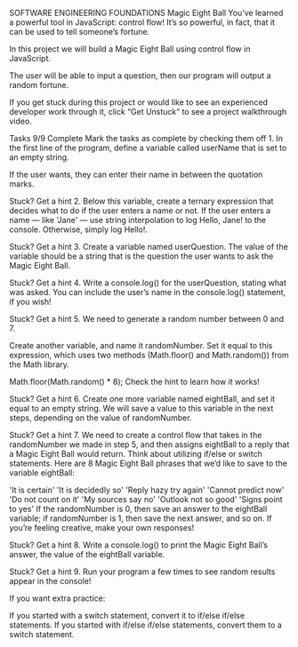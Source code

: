 SOFTWARE ENGINEERING FOUNDATIONS
Magic Eight Ball
You’ve learned a powerful tool in JavaScript: control flow! It’s so powerful, in fact, that it can be used to tell someone’s fortune.

In this project we will build a Magic Eight Ball using control flow in JavaScript.

The user will be able to input a question, then our program will output a random fortune.

If you get stuck during this project or would like to see an experienced developer work through it, click “Get Unstuck“ to see a project walkthrough video.

Tasks
9/9 Complete
Mark the tasks as complete by checking them off
1.
In the first line of the program, define a variable called userName that is set to an empty string.

If the user wants, they can enter their name in between the quotation marks.


Stuck? Get a hint
2.
Below this variable, create a ternary expression that decides what to do if the user enters a name or not. If the user enters a name — like 'Jane' — use string interpolation to log Hello, Jane! to the console. Otherwise, simply log Hello!.


Stuck? Get a hint
3.
Create a variable named userQuestion. The value of the variable should be a string that is the question the user wants to ask the Magic Eight Ball.


Stuck? Get a hint
4.
Write a console.log() for the userQuestion, stating what was asked. You can include the user’s name in the console.log() statement, if you wish!


Stuck? Get a hint
5.
We need to generate a random number between 0 and 7.

Create another variable, and name it randomNumber. Set it equal to this expression, which uses two methods (Math.floor() and Math.random()) from the Math library.

Math.floor(Math.random() * 8);
Check the hint to learn how it works!


Stuck? Get a hint
6.
Create one more variable named eightBall, and set it equal to an empty string. We will save a value to this variable in the next steps, depending on the value of randomNumber.


Stuck? Get a hint
7.
We need to create a control flow that takes in the randomNumber we made in step 5, and then assigns eightBall to a reply that a Magic Eight Ball would return. Think about utilizing if/else or switch statements. Here are 8 Magic Eight Ball phrases that we’d like to save to the variable eightBall:

'It is certain'
'It is decidedly so'
'Reply hazy try again'
'Cannot predict now'
'Do not count on it'
'My sources say no'
'Outlook not so good'
'Signs point to yes'
If the randomNumber is 0, then save an answer to the eightBall variable; if randomNumber is 1, then save the next answer, and so on. If you’re feeling creative, make your own responses!


Stuck? Get a hint
8.
Write a console.log() to print the Magic Eight Ball’s answer, the value of the eightBall variable.


Stuck? Get a hint
9.
Run your program a few times to see random results appear in the console!

If you want extra practice:

If you started with a switch statement, convert it to if/else if/else statements.
If you started with if/else if/else statements, convert them to a switch statement.